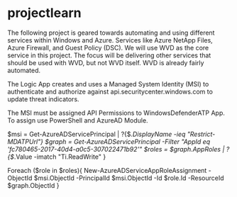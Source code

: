 # projectlearn
The following project is geared towards automating and using different services within Windows and Azure. Services like Azure NetApp Files, Azure Firewall, and Guest Policy (DSC). We will use WVD as the core service in this project. The focus will be delivering other services that should be used with WVD, but not WVD itself. WVD is already fairly automated.


The Logic App creates and uses a Managed System Identity (MSI) to authenticate and authorize against api.securitycenter.windows.com to update threat indicators.

The MSI must be assigned API Permissions to WindowsDefenderATP App. To assign use PowerShell and AzureAD Module.

$msi = Get-AzureADServicePrincipal | ?{$_.DisplayName -ieq "Restrict-MDATPUrl"}
$graph = Get-AzureADServicePrincipal -Filter "AppId eq 'fc780465-2017-40d4-a0c5-307022471b92'"
$roles = $graph.AppRoles | ?{$_.Value -imatch "Ti.ReadWrite" }

Foreach ($role in $roles){
New-AzureADServiceAppRoleAssignment -ObjectId $msi.ObjectId -PrincipalId $msi.ObjectId -Id $role.Id -ResourceId $graph.ObjectId
}
